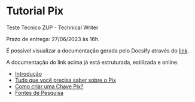 <h1>Tutorial Pix</h1>

Teste Técnico ZUP - Technical Writer

Prazo de entrega: 27/06/2023 às 16h. 

É possível visualizar a documentação gerada pelo Docsify através do [link](https://diogomatos86.github.io/pix-zup/#/).

A documentação do link acima já está estruturada, estilizada e online.

- [Introdução](index.md)
- [Tudo que você precisa saber sobre o Pix](pages/pix.md)
- [Como criar uma Chave Pix?](pages/criar-chave-pix.md)
- [Fontes de Pesquisa](pages/pesquisa.md)
